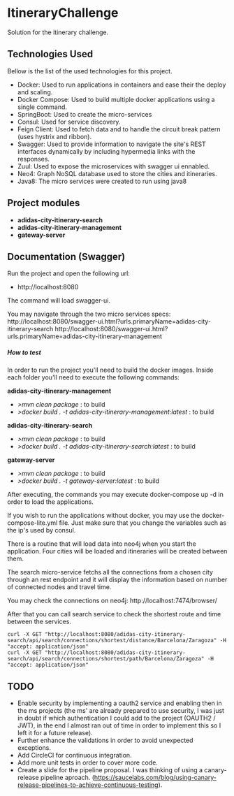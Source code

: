 # ItineraryChallenge

Solution for the itinerary challenge.

## Technologies Used

Bellow is the list of the used technologies for this project.

- Docker: Used to run applications in containers and ease their the deploy and scaling.
- Docker Compose: Used to build multiple docker applications using a single command.
- SpringBoot: Used to create the micro-services
- Consul: Used for service discovery.
- Feign Client: Used to fetch data and to handle the circuit break pattern (uses hystrix and ribbon).
- Swagger: Used to provide information to navigate the site's REST interfaces dynamically by including hypermedia links with the responses.
- Zuul: Used to expose the microservices with swagger ui ennabled.
- Neo4: Graph NoSQL database used to store the cities and itineraries. 
- Java8: The micro services were created to run using java8

## Project modules

- **adidas-city-itinerary-search**
- **adidas-city-itinerary-management**
- **gateway-server**

## Documentation (Swagger)

Run the project and open the following url:
- http://localhost:8080

The command will load swagger-ui.

You may navigate through the two micro services specs:
http://localhost:8080/swagger-ui.html?urls.primaryName=adidas-city-itinerary-search
http://localhost:8080/swagger-ui.html?urls.primaryName=adidas-city-itinerary-management

##### How to test

In order to run the project you'll need to build the docker images. 
Inside each folder you'll need to execute the following commands:

**adidas-city-itinerary-management**
- *>mvn clean package* : to build
- *>docker build . -t adidas-city-itinerary-management:latest* : to build

**adidas-city-itinerary-search**
- *>mvn clean package* : to build
- *>docker build . -t adidas-city-itinerary-search:latest* : to build

**gateway-server**
- *>mvn clean package* : to build
- *>docker build . -t gateway-server:latest* : to build

After executing, the commands you may execute docker-compose up -d in order to load the applications.

If you wish to run the applications without docker, you may use the docker-compose-lite.yml file. Just make sure
that you change the variables such as the ip's used by consul.

There is a routine that will load data into neo4j when you start the application.
Four cities will be loaded and itineraries will be created between them.

The search micro-service fetchs all the connections from a chosen city through an rest endpoint and it will display
the information based on number of connected nodes and travel time.

You may check the connections on neo4j:
http://localhost:7474/browser/

After that you can call search service to check the shortest route and time between the services.

```
curl -X GET "http://localhost:8080/adidas-city-itinerary-search/api/search/connections/shortest/distance/Barcelona/Zaragoza" -H "accept: application/json"
curl -X GET "http://localhost:8080/adidas-city-itinerary-search/api/search/connections/shortest/path/Barcelona/Zaragoza" -H "accept: application/json"
```

## TODO 
- Enable security by implementing a oauth2 service and enabling then in the ms projects (the ms' are already prepared to use security, I was just in doubt if which authentication I could add to the project (OAUTH2 / JWT), in the end I almost ran out of time in order to implement this so I left it for a future release). 
- Further enhance the validations in order to avoid unexpected exceptions.
- Add CircleCI for continuous integration.
- Add more unit tests in order to cover more code.
- Create a slide for the pipeline proposal. I was thinking of using a canary-release pipeline aproach. (https://saucelabs.com/blog/using-canary-release-pipelines-to-achieve-continuous-testing).
